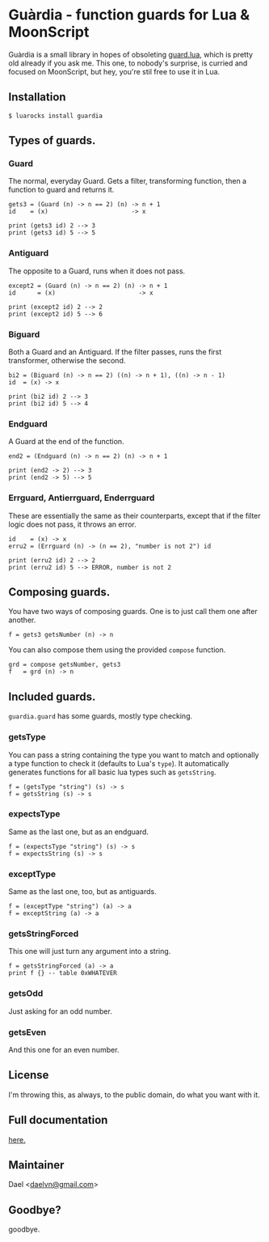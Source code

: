# Guàrdia - function guards for Lua & MoonScript

Guàrdia is a small library in hopes of obsoleting [guard.lua](https://github.com/Yonaba/guard.lua), which is pretty old
already if you ask me. This one, to nobody's surprise, is curried and focused on MoonScript, but hey, you're stil free to
use it in Lua.

## Installation

```
$ luarocks install guardia
```

## Types of guards.

### Guard

The normal, everyday Guard. Gets a filter, transforming function, then a function to guard and returns it.
```moon
gets3 = (Guard (n) -> n == 2) (n) -> n + 1
id    = (x)                       -> x

print (gets3 id) 2 --> 3
print (gets3 id) 5 --> 5
```

### Antiguard

The opposite to a Guard, runs when it does not pass.
```moon
except2 = (Guard (n) -> n == 2) (n) -> n + 1
id      = (x)                       -> x

print (except2 id) 2 --> 2
print (except2 id) 5 --> 6
```

### Biguard

Both a Guard and an Antiguard. If the filter passes, runs the first transformer, otherwise the second.
```moon
bi2 = (Biguard (n) -> n == 2) ((n) -> n + 1), ((n) -> n - 1)
id  = (x) -> x

print (bi2 id) 2 --> 3
print (bi2 id) 5 --> 4
```

### Endguard

A Guard at the end of the function.
```moon
end2 = (Endguard (n) -> n == 2) (n) -> n + 1

print (end2 -> 2) --> 3
print (end2 -> 5) --> 5
```

### Errguard, Antierrguard, Enderrguard

These are essentially the same as their counterparts, except that if the filter logic does not pass, it throws an error.
```moon
id    = (x) -> x
erru2 = (Errguard (n) -> (n == 2), "number is not 2") id

print (erru2 id) 2 --> 2
print (erru2 id) 5 --> ERROR, number is not 2
```

## Composing guards.

You have two ways of composing guards. One is to just call them one after another.
```moon
f = gets3 getsNumber (n) -> n
```

You can also compose them using the provided `compose` function.
```moon
grd = compose getsNumber, gets3
f   = grd (n) -> n
```

## Included guards.

`guardia.guard` has some guards, mostly type checking.

### getsType

You can pass a string containing the type you want to match and optionally a type function to check it (defaults to Lua's
`type`). It automatically generates functions for all basic lua types such as `getsString`.
```moon
f = (getsType "string") (s) -> s
f = getsString (s) -> s
```

### expectsType

Same as the last one, but as an endguard.
```moon
f = (expectsType "string") (s) -> s
f = expectsString (s) -> s
```

### exceptType

Same as the last one, too, but as antiguards.
```moon
f = (exceptType "string") (a) -> a
f = exceptString (a) -> a
```

### getsStringForced

This one will just turn any argument into a string.
```
f = getsStringForced (a) -> a
print f {} -- table 0xWHATEVER
```

### getsOdd

Just asking for an odd number.

### getsEven

And this one for an even number.

## License

I'm throwing this, as always, to the public domain, do what you want with it.

## Full documentation

[here.](https://git.daelvn.ga/guardia/)

## Maintainer

Dael \<daelvn@gmail.com\>

## Goodbye?

goodbye.
